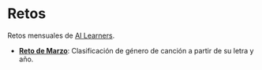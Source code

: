 
# Retos
Retos mensuales de [AI Learners](https://www.meetup.com/es-ES/AI-Learners/).


* [**Reto de Marzo**](https://github.com/AILearnersMX/Retos/tree/master/Marzo18): Clasificación de género de canción a partir de su letra y año. 
